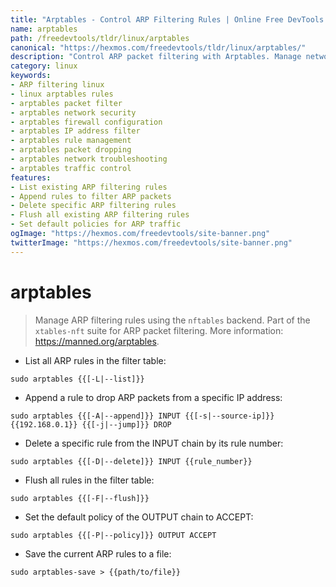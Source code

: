 ```yaml
---
title: "Arptables - Control ARP Filtering Rules | Online Free DevTools by Hexmos"
name: arptables
path: /freedevtools/tldr/linux/arptables
canonical: "https://hexmos.com/freedevtools/tldr/linux/arptables/"
description: "Control ARP packet filtering with Arptables. Manage network traffic and enhance security using Linux command line rules. Free online tool, no registration required."
category: linux
keywords:
- ARP filtering linux
- linux arptables rules
- arptables packet filter
- arptables network security
- arptables firewall configuration
- arptables IP address filter
- arptables rule management
- arptables packet dropping
- arptables network troubleshooting
- arptables traffic control
features:
- List existing ARP filtering rules
- Append rules to filter ARP packets
- Delete specific ARP filtering rules
- Flush all existing ARP filtering rules
- Set default policies for ARP traffic
ogImage: "https://hexmos.com/freedevtools/site-banner.png"
twitterImage: "https://hexmos.com/freedevtools/site-banner.png"
---
```


# arptables

> Manage ARP filtering rules using the `nftables` backend.
> Part of the `xtables-nft` suite for ARP packet filtering.
> More information: <https://manned.org/arptables>.

- List all ARP rules in the filter table:

`sudo arptables {{[-L|--list]}}`

- Append a rule to drop ARP packets from a specific IP address:

`sudo arptables {{[-A|--append]}} INPUT {{[-s|--source-ip]}} {{192.168.0.1}} {{[-j|--jump]}} DROP`

- Delete a specific rule from the INPUT chain by its rule number:

`sudo arptables {{[-D|--delete]}} INPUT {{rule_number}}`

- Flush all rules in the filter table:

`sudo arptables {{[-F|--flush]}}`

- Set the default policy of the OUTPUT chain to ACCEPT:

`sudo arptables {{[-P|--policy]}} OUTPUT ACCEPT`

- Save the current ARP rules to a file:

`sudo arptables-save > {{path/to/file}}`
